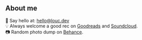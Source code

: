 ## About me

👋 Say hello at: hello@louc.dev <br />
💡 Always welcome a good rec on <a href="https://www.goodreads.com/user/show/8620918-louise" target="_blank">Goodreads</a> and <a href="https://soundcloud.com/louisecchan" target="_blank">Soundcloud</a>.<br />
📷 Random photo dump on <a href="https://behance.net/louisecchan">Behance</a>.
